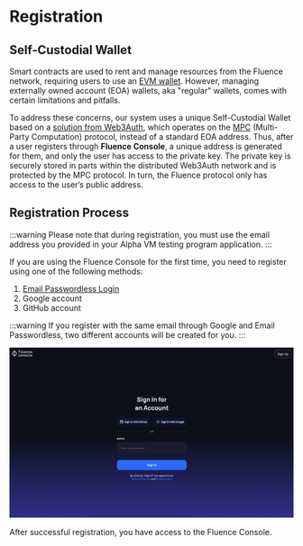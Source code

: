 # Registration

## Self-Custodial Wallet

Smart contracts are used to rent and manage resources from the Fluence network, requiring users to use an [EVM wallet](https://blog.thirdweb.com/what-are-evm-wallets/). However, managing externally owned account (EOA) wallets, aka "regular" wallets, comes with certain limitations and pitfalls.

To address these concerns, our system uses a unique Self-Custodial Wallet based on a [solution from Web3Auth](https://web3auth.io/docs/how-web3auth-works), which operates on the [MPC](https://web3auth.io/docs/features/mpc) (Multi-Party Computation) protocol, instead of a standard EOA address. Thus, after a user registers through **Fluence Console**, a unique address is generated for them, and only the user has access to the private key. The private key is securely stored in parts within the distributed Web3Auth network and is protected by the MPC protocol. In turn, the Fluence protocol only has access to the user’s public address.

## Registration Process

:::warning
Please note that during registration, you must use the email address you provided in your Alpha VM testing program application.
:::

If you are using the Fluence Console for the first time, you need to register using one of the following methods:
1. [Email Passwordless Login](https://web3auth.io/docs/auth-provider-setup/social-providers/email-passwordless#helper-sdks-menu)
2. Google account
3. GitHub account

:::warning
If you register with the same email through Google and Email Passwordless, two different accounts will be created for you.
:::

![registration page](./assets/registration.webp)

After successful registration, you have access to the Fluence Console.
